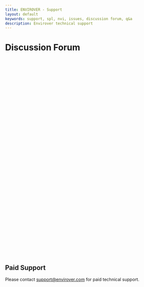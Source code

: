 ```yaml
---
title: ENVIROVER - Support
layout: default
keywords: support, spl, nvi, issues, discussion forum, q&a
description: Envirover technical support
---
```


# Discussion Forum

<iframe id="forum_embed"
  src="javascript:void(0)"
  scrolling="no"
  frameborder="0"
  width="760"
  height="640">
</iframe>
<script type="text/javascript">
  document.getElementById('forum_embed').src =
     'https://groups.google.com/a/envirover.com/forum/embed/?place=forum/forum'
     + '&showsearch=true&showpopout=true&showtabs=false'
     + '&parenturl=' + encodeURIComponent(window.location.href);
</script>

## Paid Support

Please contact <a href="mailto:support@envirover.com">support@envirover.com</a> for paid technical support.


